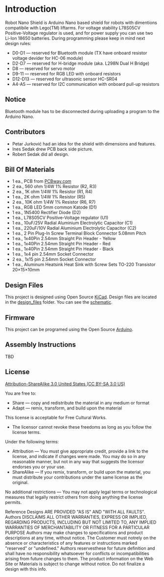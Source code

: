 Introduction
============

Robot Nano Shield is Arduino Nano based shield for robots with dimentions compatibile with Lego(TM) liftarms.
For voltage stability L78S05CV Positive-Voltage regulator is used, and for power supply you can use two Li-Ion 18650 batteries.
During programming please keep in mind next design rules:
- D0-D1 — reserved for Bluetooth module (TX have onboard resistor voltage devider for HC-06 module)
- D2-D7 — reserved for H-bridge module (aka. L298N Dual H Bridge)
- D8 — reserved for servo motor
- D9-11 — reserved for RGB LED with onboard resistors
- D12-D13 — reserved for ultrasonic sensor HC-SR04
- A4-A5 — reserved for I2C communication with onboard pull-up resistors


Notice
------
Bluetooth module has to be disconnected during uploading a program to the Arduino Nano. 


Contributors
------------
- Petar Jurković had an idea for the shield with dimensions and features.
- Ines Sedak drew PCB back side picture.
- Robert Sedak did all design.


Bill Of Materials
-----------------
  
- 1 ea., PCB from [PCBway.com](https://www.pcbway.com/project/shareproject/Robot_Nano_Shield.html)
- 2 ea., 560 ohm 1/4W 1% Resistor (R2, R3)
- 2 ea., 1K ohm 1/4W 1% Resistor (R1, R4)
- 1 ea., 2K ohm 1/4W 1% Resistor (R5)
- 2 ea., 10K ohm 1/4W 1% Resistor (R6, R7)
- 1 ea., RGB LED 5mm common Katode (D1)
- 1 ea., 1N5400 Rectifier Diode (D2)
- 1 ea., L78S05CV Positive-Voltage regulator (U1)
- 1 ea., 10uF/25V Radial Aluminium Electrolytic Capacitor (C1)
- 1 ea., 220uF/10V Radial Aluminium Electrolytic Capacitor (C2)
- 1 ea., 2 Pin Plug-In Screw Terminal Block Connector 5.08mm Pitch
- 1 ea., 1x40Pin 2.54mm Straight Pin Header - Yellow
- 1 ea., 1x40Pin 2.54mm Straight Pin Header - Red
- 1 ea., 1x40Pin 2.54mm Straight Pin Header - Black
- 1 ea., 1x4 pin 2.54mm Socket Connector
- 2 ea., 1x15 pin 2.54mm Socket Connector
- 1 ea., Aluminum Heatsink Heat Sink with Screw Sets TO-220 Transistor 20×15×10mm


Design Files
------------
This project is designed using Open Source [KiCad](http://kicad-pcb.org/). Design files are located in the [design_files](design_files/) folder.  You can see the [schematic](images/robot_nano_shield_sch.png).

Firmware
--------
This project can be programed using the Open Source [Arduino](https://www.arduino.cc/).


Assembly Instructions
---------------------
TBD


License
-------
[Attribution-ShareAlike 3.0 United States (CC BY-SA 3.0 US)](https://creativecommons.org/licenses/by-sa/3.0/us/)

You are free to:
- Share — copy and redistribute the material in any medium or format
- Adapt — remix, transform, and build upon the material

This license is acceptable for Free Cultural Works.
- The licensor cannot revoke these freedoms as long as you follow the license terms.

Under the following terms:
- Attribution — You must give appropriate credit, provide a link to the license, and indicate if changes were made. You may do so in any reasonable manner, but not in any way that suggests the licensor endorses you or your use.
- ShareAlike — If you remix, transform, or build upon the material, you must distribute your contributions under the same license as the original.

No additional restrictions — You may not apply legal terms or technological measures that legally restrict others from doing anything the license permits.

Reference Designs ARE PROVIDED "AS IS" AND "WITH ALL FAULTS". Authors DISCLAIMS ALL OTHER WARRANTIES, EXPRESS OR IMPLIED,
REGARDING PRODUCTS, INCLUDING BUT NOT LIMITED TO, ANY IMPLIED WARRANTIES OF MERCHANTABILITY OR FITNESS FOR A PARTICULAR PURPOSE 
Authors may make changes to specifications and product descriptions at any time, without notice. The Customer must notrely on the absence or characteristics of any features or instructions marked "reserved" or "undefined." 
Authors reservesthese for future definition and shall have no responsibility whatsoever for conflicts or incompatibilities arising from future changes to them. The product information on the Web Site or Materials is subject to change without notice. Do not finalize a design with this info.

